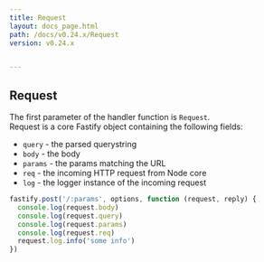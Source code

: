 ```yaml
---
title: Request
layout: docs_page.html
path: /docs/v0.24.x/Request
version: v0.24.x


---
```


## Request
The first parameter of the handler function is `Request`.  
Request is a core Fastify object containing the following fields:
- `query` - the parsed querystring
- `body` - the body
- `params` - the params matching the URL
- `req` - the incoming HTTP request from Node core
- `log` - the logger instance of the incoming request

```js
fastify.post('/:params', options, function (request, reply) {
  console.log(request.body)
  console.log(request.query)
  console.log(request.params)
  console.log(request.req)
  request.log.info('some info')
})
```
